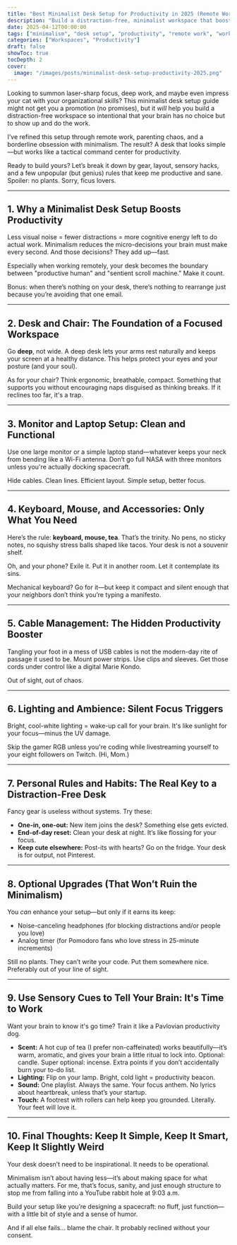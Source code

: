 ```yaml
---
title: "Best Minimalist Desk Setup for Productivity in 2025 (Remote Work Edition)"
description: "Build a distraction-free, minimalist workspace that boosts your productivity in 2025. A witty, smart guide for remote workers, developers, and deep work fanatics."
date: 2025-04-12T00:00:00
tags: ["minimalism", "desk setup", "productivity", "remote work", "workspace"]
categories: ["Workspaces", "Productivity"]
draft: false
showToc: true
tocDepth: 2
cover:
  image: "/images/posts/minimalist-desk-setup-productivity-2025.png"
---
```

Looking to summon laser-sharp focus, deep work, and maybe even impress your cat with your organizational skills? This minimalist desk setup guide might not get you a promotion (no promises), but it *will* help you build a distraction-free workspace so intentional that your brain has no choice but to show up and do the work.

I’ve refined this setup through remote work, parenting chaos, and a borderline obsession with minimalism. The result? A desk that looks simple—but works like a tactical command center for productivity.

Ready to build yours? Let’s break it down by gear, layout, sensory hacks, and a few unpopular (but genius) rules that keep me productive and sane. Spoiler: no plants. Sorry, ficus lovers.

---

## 1. Why a Minimalist Desk Setup Boosts Productivity

Less visual noise = fewer distractions = more cognitive energy left to do actual work. Minimalism reduces the micro-decisions your brain must make every second. And those decisions? They add up—fast.

Especially when working remotely, your desk becomes the boundary between "productive human" and "sentient scroll machine." Make it count.

Bonus: when there’s nothing on your desk, there’s nothing to rearrange just because you’re avoiding that one email.

---

## 2. Desk and Chair: The Foundation of a Focused Workspace

Go **deep**, not wide. A deep desk lets your arms rest naturally and keeps your screen at a healthy distance. This helps protect your eyes and your posture (and your soul).

As for your chair? Think ergonomic, breathable, compact. Something that supports you without encouraging naps disguised as thinking breaks. If it reclines too far, it's a trap.

---

## 3. Monitor and Laptop Setup: Clean and Functional

Use one large monitor or a simple laptop stand—whatever keeps your neck from bending like a Wi-Fi antenna. Don’t go full NASA with three monitors unless you're actually docking spacecraft.

Hide cables. Clean lines. Efficient layout. Simple setup, better focus.

---

## 4. Keyboard, Mouse, and Accessories: Only What You Need

Here’s the rule: **keyboard, mouse, tea**. That’s the trinity. No pens, no sticky notes, no squishy stress balls shaped like tacos. Your desk is not a souvenir shelf.

Oh, and your phone? Exile it. Put it in another room. Let it contemplate its sins.

Mechanical keyboard? Go for it—but keep it compact and silent enough that your neighbors don’t think you’re typing a manifesto.

---

## 5. Cable Management: The Hidden Productivity Booster

Tangling your foot in a mess of USB cables is not the modern-day rite of passage it used to be. Mount power strips. Use clips and sleeves. Get those cords under control like a digital Marie Kondo.

Out of sight, out of chaos.

---

## 6. Lighting and Ambience: Silent Focus Triggers

Bright, cool-white lighting = wake-up call for your brain. It's like sunlight for your focus—minus the UV damage.

Skip the gamer RGB unless you're coding while livestreaming yourself to your eight followers on Twitch. (Hi, Mom.)

---

## 7. Personal Rules and Habits: The Real Key to a Distraction-Free Desk

Fancy gear is useless without systems. Try these:

- **One-in, one-out:** New item joins the desk? Something else gets evicted.
- **End-of-day reset:** Clean your desk at night. It’s like flossing for your focus.
- **Keep cute elsewhere:** Post-its with hearts? Go on the fridge. Your desk is for output, not Pinterest.

---

## 8. Optional Upgrades (That Won’t Ruin the Minimalism)

You *can* enhance your setup—but only if it earns its keep:

- Noise-canceling headphones (for blocking distractions and/or people you love)
- Analog timer (for Pomodoro fans who love stress in 25-minute increments)

Still no plants. They can’t write your code. Put them somewhere nice. Preferably out of your line of sight.

---

## 9. Use Sensory Cues to Tell Your Brain: It's Time to Work

Want your brain to know it's go time? Train it like a Pavlovian productivity dog.

- **Scent:** A hot cup of tea (I prefer non-caffeinated) works beautifully—it’s warm, aromatic, and gives your brain a little ritual to lock into. Optional: candle. Super optional: incense. Extra points if you don’t accidentally burn your to-do list.
- **Lighting:** Flip on your lamp. Bright, cold light = productivity beacon.
- **Sound:** One playlist. Always the same. Your focus anthem. No lyrics about heartbreak, unless that’s your startup.
- **Touch:** A footrest with rollers can help keep you grounded. Literally. Your feet will love it.

---

## 10. Final Thoughts: Keep It Simple, Keep It Smart, Keep It Slightly Weird

Your desk doesn’t need to be inspirational. It needs to be operational.

Minimalism isn’t about having less—it’s about making space for what actually matters. For me, that’s focus, sanity, and just enough structure to stop me from falling into a YouTube rabbit hole at 9:03 a.m.

Build your setup like you’re designing a spacecraft: no fluff, just function—with a little bit of style and a sense of humor.

And if all else fails... blame the chair. It probably reclined without your consent.
